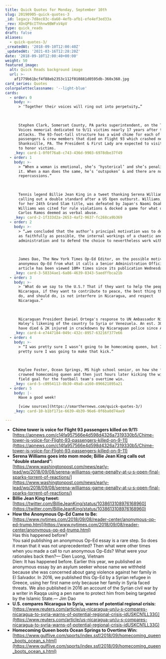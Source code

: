 ```yaml
---
title: Quick Quotes for Monday, September 10th
slug: 20190905-quick-quotes-3
_id: legacy-7d8ec83c-da60-4efb-afb1-efe4ef3ed33a
_rev: XOnQP8cIThhnw9BWFxV4pV
type: quick_reads
draft: false
aliases:
  - quick-quotes-3/
_createdAt: '2018-09-10T12:00:40Z'
_updatedAt: '2021-03-16T12:28:20Z'
date: '2018-09-10T12:00:40+00:00'
weight: 50
featured_image:
  alt: Quick Reads background image
  url: >-
    af1779b61bcf4f88eb2353c112f010881d0595db-360x360.jpg
card_series: Quotes
colorpaletteclassname: '--light-blue'
cards:
  - order: 0
    body: >-
      > ‘Together their voices will ring out into perpetuity…”  
        
        
        
      Stephen Clark, Somerset County, PA parks superintendent, on the Tower of
      Voices memorial dedicated to 9/11 victims nearly 17 years after the
      attacks. The 93-foot-tall structure has a wind chime for each of the 40
      passengers & crew members that died on Flight 93 which crashed near
      Shanksville, PA. The President & First Lady are expected to visit Tuesday
      to honor victims.
    _key: card-1-0f0f76a8-c743-436d-9903-6978dbe37f49
  - order: 1
    body: >-
      > “When a woman is emotional, she’s ‘hysterical’ and she’s penalized for
      it. When a man does the same, he’s ‘outspoken’ & and there are no
      repercussions.”  
        
        
        
      Tennis legend Billie Jean King in a tweet thanking Serena Williams for
      calling out a double standard after a US Open outburst. Williams, vying
      for her 24th Grand Slam title, was defeated by Japan's Naomi Osaka after
      Williams was cited for rule violations & docked a game for what umpire
      Carlos Ramos deemed as verbal abuse.
    _key: card-2-1f333d2a-2653-4af2-9637-fc268ca9b369
  - order: 2
    body: >-
      > “…we concluded that the author’s principal motivation was to describe,
      as faithfully as possible, the internal workings of a chaotic and divided
      administration and to defend the choice to nevertheless work within it.”  
        
        
        
      James Dao, The New York Times Op-Ed Editor, on the possible motives of the
      anonymous Op-Ed from what it calls a Senior Administration Official. The
      article has been viewed 10M+ times since its publication Wednesday.
    _key: card-3-58334ae1-6a86-4639-8343-5aedffbca21b
  - order: 3
    body: >-
      > ‘What do we say to the U.S.? That if they want to help the people of
      Nicaragua, if they want to contribute to peace, the best thing they can
      do, and should do, is not interfere in Nicaragua, and respect
      Nicaragua.”  
        
        
        
      Nicaraguan President Daniel Ortega's response to UN Ambassador Nikki
      Haley's likening of the country to Syria or Venezuela. An est. 300+ people
      have died & 2K injured in crackdowns by Nicaraguan police since April.
    _key: card-4-e7447184-049c-432c-8957-63216f377e66
  - order: 4
    body: >-
      > “I was pretty sure I wasn’t going to be homecoming queen, but I was
      pretty sure I was going to make that kick.”  
        
        
        
      Kaylee Foster, Ocean Springs, MS high school senior, on how she felt being
      crowned homecoming queen and then just hours later kicking the winning
      field goal for the football team's overtime win.
    _key: card-5-c0954113-0b30-49a8-a160-896621895a21
  - order: 5
    body: |-
      Have a good week!

      [view sources](https://smarthernews.com/quick-quotes-3/)
    _key: card-10-b1bf171e-6639-4b39-96e6-0f6ba0d74ae9

---
```

* **Chime tower is voice for Flight 93 passengers killed on 9/11:**  
[https://apnews.com/c14fa957566e4d598d4326a7319330b5/Chime-tower-is-voice-for-Flight-93-passengers-killed-on-9-11](https://apnews.com/c14fa957566e4d598d4326a7319330b5/Chime-tower-is-voice-for-Flight-93-passengers-killed-on-9-11)
* **Serena Williams goes into mom mode; Billie Jean King calls out “double standard”:**  
[https://www.washingtonpost.com/news/early-lead/wp/2018/09/08/serena-williamss-game-penalty-at-u-s-open-final-sparks-torrent-of-reactions/](https://www.washingtonpost.com/news/early-lead/wp/2018/09/08/serena-williamss-game-penalty-at-u-s-open-final-sparks-torrent-of-reactions/)
* **Billie Jean King tweet:**  
[https://twitter.com/BillieJeanKing/status/1038613108976168960](https://twitter.com/BillieJeanKing/status/1038613108976168960)
* **How the Anonymous Op-Ed Came to Be:**  
[https://www.nytimes.com/2018/09/08/reader-center/anonymous-op-ed-trump.html](https://www.nytimes.com/2018/09/08/reader-center/anonymous-op-ed-trump.html)  
Has this happened before?  
You said publishing an anonymous Op-Ed essay is a rare step. So does it mean that it was not unprecedented? Then what were other times when you made a call to run anonymous Op-Eds? What were your rationales back then?— Dien Luong, Vietnam  
Dien: It has happened before. Earlier this year, we published an anonymous essay by an asylum seeker whose name we withheld because she was concerned about gang violence against her family in El Salvador. In 2016, we published this Op-Ed by a Syrian refugee in Greece, using her first name only because her family in Syria faced threats. We also published in 2016 an account of the Syrian civil war by a writer in Raqqa using a pen name to protect him from being targeted by the Islamic State.— Jim Dao
* **U.S. compares Nicaragua to Syria, warns of potential regional crisis:**  
[https://www.reuters.com/article/us-nicaragua-un/u-s-compares-nicaragua-to-syria-warns-of-potential-regional-crisis-idUSKCN1LL33G](https://www.reuters.com/article/us-nicaragua-un/u-s-compares-nicaragua-to-syria-warns-of-potential-regional-crisis-idUSKCN1LL33G)
* **Homecoming Queen boots Ocean Springs to Overtime Win:**  
[https://www.gulflive.com/sports/index.ssf/2018/09/homecoming_queen_boots_ocean_s.html](https://www.gulflive.com/sports/index.ssf/2018/09/homecoming_queen_boots_ocean_s.html)